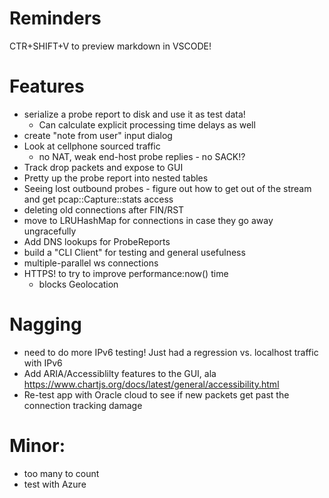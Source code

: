 # Reminders

CTR+SHIFT+V to preview markdown in VSCODE!

# Features

* serialize a probe report to disk and use it as test data!
  * Can calculate explicit processing time delays as well
* create "note from user" input dialog
* Look at cellphone sourced traffic
    * no NAT, weak end-host probe replies - no SACK!?
* Track drop packets and expose to GUI
* Pretty up the probe report into nested tables
* Seeing lost outbound probes - figure out how to get out of the stream and get pcap::Capture::stats access
* deleting old connections after FIN/RST
* move to LRUHashMap for connections in case they go away ungracefully
* Add DNS lookups for ProbeReports
* build a "CLI Client" for testing and general usefulness
* multiple-parallel ws connections
* HTTPS! to try to improve performance:now() time
  * blocks Geolocation

# Nagging
* need to do more IPv6 testing!  Just had a regression vs. localhost traffic with IPv6
* Add ARIA/Accessiblilty features to the GUI, ala https://www.chartjs.org/docs/latest/general/accessibility.html
* Re-test app with Oracle cloud to see if new packets get past the connection tracking damage

# Minor:
* too many to count
* test with Azure